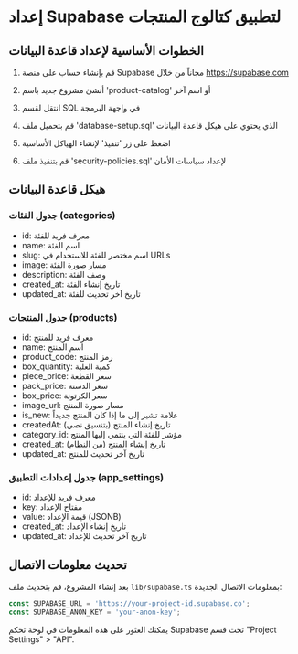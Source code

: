 # إعداد Supabase لتطبيق كتالوج المنتجات

## الخطوات الأساسية لإعداد قاعدة البيانات

1. قم بإنشاء حساب على منصة Supabase مجاناً من خلال https://supabase.com

2. أنشئ مشروع جديد باسم 'product-catalog' أو اسم آخر

3. انتقل لقسم SQL في واجهة البرمجة

4. قم بتحميل ملف 'database-setup.sql' الذي يحتوي على هيكل قاعدة البيانات

5. اضغط على زر 'تنفيذ' لإنشاء الهياكل الأساسية

6. قم بتنفيذ ملف 'security-policies.sql' لإعداد سياسات الأمان

## هيكل قاعدة البيانات

### جدول الفئات (categories)

- id: معرف فريد للفئة
- name: اسم الفئة
- slug: اسم مختصر للفئة للاستخدام في URLs
- image: مسار صورة الفئة
- description: وصف الفئة
- created_at: تاريخ إنشاء الفئة
- updated_at: تاريخ آخر تحديث للفئة

### جدول المنتجات (products)

- id: معرف فريد للمنتج
- name: اسم المنتج
- product_code: رمز المنتج
- box_quantity: كمية العلبة
- piece_price: سعر القطعة
- pack_price: سعر الدستة
- box_price: سعر الكرتونة
- image_url: مسار صورة المنتج
- is_new: علامة تشير إلى ما إذا كان المنتج جديداً
- createdAt: تاريخ إنشاء المنتج (بتنسيق نصي)
- category_id: مؤشر للفئة التي ينتمي إليها المنتج
- created_at: تاريخ إنشاء المنتج (من النظام)
- updated_at: تاريخ آخر تحديث للمنتج

### جدول إعدادات التطبيق (app_settings)

- id: معرف فريد للإعداد
- key: مفتاح الإعداد
- value: قيمة الإعداد (JSONB)
- created_at: تاريخ إنشاء الإعداد
- updated_at: تاريخ آخر تحديث للإعداد

## تحديث معلومات الاتصال

بعد إنشاء المشروع، قم بتحديث ملف `lib/supabase.ts` بمعلومات الاتصال الجديدة:

```typescript
const SUPABASE_URL = 'https://your-project-id.supabase.co';
const SUPABASE_ANON_KEY = 'your-anon-key';
```

يمكنك العثور على هذه المعلومات في لوحة تحكم Supabase تحت قسم "Project Settings" > "API".
